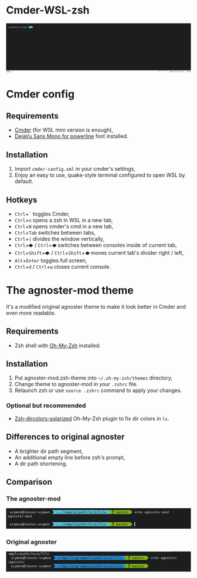 # Cmder-WSL-zsh
![screenshot](screenshot.png)
# Cmder config

## Requirements
- [Cmder](http://cmder.net) (for WSL mini version is enough),
- [DejaVu Sans Mono for powerline](https://github.com/powerline/fonts/blob/master/DejaVuSansMono/DejaVu%20Sans%20Mono%20for%20Powerline.ttf) font installed.
## Installation
1. Import `cmder-config.xml` in your cmder's settings,
2. Enjoy an easy to use, quake-style terminal configured to open WSL by default.
## Hotkeys
- `Ctrl`+`` ` `` toggles Cmder,
- `Ctrl`+`n` opens a zsh in WSL in a new tab,
- `Ctrl`+`N` opens cmder's cmd in a new tab,
- `Ctrl`+`Tab` switches between tabs,
- `Ctrl`+`|` divides the window vertically,
- `Ctrl`+`🡆` / `Ctrl`+`🡄` switches between consoles inside of current tab,
- `Ctrl`+`Shift`+`🡆` / `Ctrl`+`Shift`+`🡄` moves current tab's divider right / left,
- `Alt`+`Enter` toggles full screen,
- `Ctrl`+`d` / `Ctrl`+`w` closes current console.





# The agnoster-mod theme 
It's a modified original agnoster theme to make it look better in Cmder and even more readable.
## Requirements
- Zsh shell with [Oh-My-Zsh](https://github.com/robbyrussell/oh-my-zsh) installed.
## Installation
1. Put agnoster-mod.zsh-theme into `~/.oh-my-zsh/themes` directory,
2. Change theme to agnoster-mod in your `.zshrc` file.
3. Relaunch zsh or use `source .zshrc` command to apply your changes.
### Optional but recommended
- [Zsh-dircolors-solarized](https://github.com/joel-porquet/zsh-dircolors-solarized) Oh-My-Zsh plugin to fix dir colors in `ls`.


## Differences to original agnoster
- A brighter dir path segment,
- An additional empty line before zsh's prompt,
- A dir path shortening.
## Comparison
### The agnoster-mod
![agnoster-mod theme](agnoster-mod.png)
### Original agnoster
![agnoster theme](agnoster.png)
